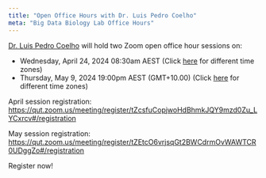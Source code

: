 ```yaml
---
title: "Open Office Hours with Dr. Luis Pedro Coelho"
meta: "Big Data Biology Lab Office Hours"
---
```


[Dr. Luis Pedro Coelho](/people/luis_pedro_coelho) will hold two Zoom open office hour sessions on:

- Wednesday, April 24, 2024 08:30am AEST (Click [here](https://everytimezone.com/s/cff77542) for different time zones) 
- Thursday, May 9, 2024 19:00pm AEST (GMT+10.00) (Click [here](https://everytimezone.com/s/5bddef87) for different time zones)

April session registration: https://qut.zoom.us/meeting/register/tZcsfuCopjwoHdBhmkJQY9mzd0Zu_LYCxrcv#/registration

May session registration: https://qut.zoom.us/meeting/register/tZEtcO6vrjsqGt2BWCdrmOvWAWTCR0UDggZo#/registration

Register now!